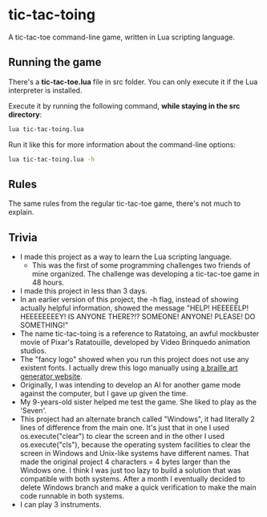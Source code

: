 # tic-tac-toing

A tic-tac-toe command-line game, written in Lua scripting language.

## Running the game

There's a **tic-tac-toe.lua** file in src folder. You can only execute it if the Lua interpreter is installed.

Execute it by running the following command, **while staying in the src directory**:

```bash
lua tic-tac-toing.lua
```

Run it like this for more information about the command-line options:

```bash
lua tic-tac-toing.lua -h
```

## Rules

The same rules from the regular tic-tac-toe game, there's not much to explain.

## Trivia

- I made this project as a way to learn the Lua scripting language.
  - This was the first of some programming challenges two friends of mine organized. The challenge was developing a tic-tac-toe game in 48 hours.
- I made this project in less than 3 days.
- In an earlier version of this project, the -h flag, instead of showing actually helpful information, showed the message "HELP! HEEEEELP! HEEEEEEEEY! IS ANYONE THERE?!? SOMEONE! ANYONE! PLEASE! DO SOMETHING!"
- The name tic-tac-toing is a reference to Ratatoing, an awful mockbuster movie of Pixar's Ratatouille, developed by Video Brinquedo animation studios.
- The "fancy logo" showed when you run this project does not use any existent fonts. I actually drew this logo manually using [a braille art generator website](https://braille-txt.github.io/).
- Originally, I was intending to develop an AI for another game mode against the computer, but I gave up given the time.
- My 9-years-old sister helped me test the game. She liked to play as the 'Seven'.
- This project had an alternate branch called "Windows", it had literally 2 lines of difference from the main one. It's just that in one I used os.execute("clear") to clear the screen and in the other I used os.execute("cls"), because the operating system facilities to clear the screen in Windows and Unix-like systems have different names. That made the original project 4 characters = 4 bytes larger than the Windows one. I think I was just too lazy to build a solution that was compatible with both systems. After a month I eventually decided to delete Windows branch and make a quick verification to make the main code runnable in both systems.
- I can play 3 instruments.
